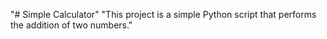 "# Simple Calculator" 
"This project is a simple Python script that performs the addition of two numbers." 
